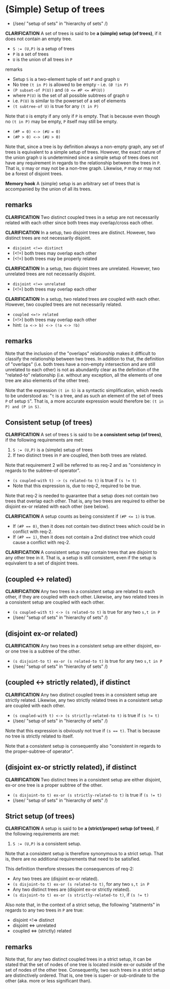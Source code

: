
<!-- ======================================================================= -->
# (Simple) Setup of trees

* (/see/ "setup of sets" in "hierarchy of sets" /)

**CLARIFICATION**
A set of trees is said to be **a (simple) setup (of trees)**,
if it does not contain an empty tree.

* `S := (U,P)` is a setup of trees
* `P` is a set of trees
* `U` is the union of all trees in `P`

remarks

* Setup `S` is a two-element tuple of set `P` and graph `U`
* No tree `(t in P)` is allowed to be empty - i.e. `(Ø !in P)`
* `(P subset-of P(U))` and `(0 <= #P <= #P(U))`
* where `P(U)` is the set of all possible subtrees of graph `U`
* i.e. `P(U)` is similar to the powerset of a set of elements
* `(t subtree-of U)` is true for any `(t in P)`

Note that `U` is empty if any only if `P` is empty. That is because even
though no `(t in P)` may be empty, `P` itself may still be empty.

* `(#P = 0) <-> (#U = 0)`
* `(#P > 0) <-> (#U > 0)`

Note that, since a tree is by definition always a non-empty graph, any set of
trees is equivalent to a simple setup of trees. However, the exact nature of
the union graph `U` is undetermined since a simple setup of trees does not have
any requirement in regards to the relationship between the trees in `P`. That
is, `U` may or may not be a non-tree graph. Likewise, `P` may or may not be a
forest of disjoint trees.

**Memory hook**
A (simple) setup is an arbitrary set of trees
that is accompanied by the union of all its trees.

<!-- ======================================================================= -->
## remarks

**CLARIFICATION**
Two distinct coupled trees in a setup are not necessarily related with each
other since both trees may overlap/cross each other.

**CLARIFICATION**
In a setup, two disjoint trees are distinct.
However, two distinct trees are not necessarily disjoint.

* `disjoint <!=> distinct`
* (<!=) both trees may overlap each other
* (<!=) both trees may be properly related

**CLARIFICATION**
In a setup, two disjoint trees are unrelated.
However, two unrelated trees are not necessarily disjoint.

* `disjoint <!=> unrelated`
* (<!=) both trees may overlap each other

**CLARIFICATION**
In a setup, two related trees are coupled with each other.
However, two coupled trees are not necessarily related.

* `coupled <=!> related`
* (=!>) both trees may overlap each other
* hint: `(a <-> b) <-> (!a <-> !b)`

<!-- ======================================================================= -->
## remarks

Note that the inclusion of the "overlaps" relationship makes it difficult to
classify the relationship between two trees. In addition to that, the definition
of "overlaps" (i.e. both trees have a non-empty intersection and are still
unrelated to each other) is not as abundantly clear as the definition of the
"related-to" relationship (i.e. without any exception, all the elements of one
tree are also elements of the other tree).

Note that the expression `(t in S)` is a syntactic simplification, which needs
to be understood as: "`t` is a tree, and as such an element of the set of trees
`P` of setup `S`". That is, a more accurate expression would therefore be:
`(t in P) and (P in S)`.

<!-- ======================================================================= -->
## Consistent setup (of trees)

**CLARIFICATION**
A set of trees `S` is said to be **a consistent setup (of trees)**,
if the following requirements are met:

1. `S := (U,P)` is a (simple) setup of trees
2. If two distinct trees in `P` are coupled, then both trees are related.

Note that requirement 2 will be referred to as req-2 and
as "consistency in regards to the subtree-of operator".

* `(s coupled-with t) -> (s related-to t)` is true if `(s != t)`
* Note that this expression is, due to req-2, required to be true.

Note that req-2 is needed to guarantee that a setup does not contain two
trees that overlap each other. That is, any two trees are required to either
be disjoint ex-or related with each other (see below).

**CLARIFICATION**
A setup counts as being consistent if `(#P <= 1)` is true.

* If `(#P == 0)`, then it does not contain two distinct trees
  which could be in conflict with req-2.
* If `(#P == 1)`, then it does not contain a 2nd distinct tree
  which could cause a conflict with req-2.

**CLARIFICATION**
A consistent setup may contain trees that are disjoint to any other tree in it.
That is, a setup is still consistent, even if the setup is equivalent to a set
of disjoint trees.

<!-- ======================================================================= -->
## (coupled <-> related)

**CLARIFICATION**
Any two trees in a consistent setup are related to each other, if they are
coupled with each other. Likewise, any two related trees in a consistent
setup are coupled with each other.

* `(s coupled-with t) <-> (s related-to t)` is true for any two `s,t in P`
* (/see/ "setup of sets" in "hierarchy of sets" /)

<!-- ======================================================================= -->
## (disjoint ex-or related)

**CLARIFICATION**
Any two trees in a consistent setup are either disjoint,
ex-or one tree is a subtree of the other.

* `(s disjoint-to t) ex-or (s related-to t)` is true for any two `s,t in P`
* (/see/ "setup of sets" in "hierarchy of sets" /)

<!-- ======================================================================= -->
## (coupled <-> strictly related), if distinct

**CLARIFICATION**
Any two distinct coupled trees in a consistent setup are strictly related.
Likewise, any two strictly related trees in a consistent setup are coupled
with each other.

* `(s coupled-with t) <-> (s strictly-related-to t)` is true if `(s != t)`
* (/see/ "setup of sets" in "hierarchy of sets" /)

Note that this expression is obviously not true if `(s == t)`.
That is because no tree is strictly related to itself. 

Note that a consistent setup is consequently also
"consistent in regards to the proper-subtree-of operator".

<!-- ======================================================================= -->
## (disjoint ex-or strictly related), if distinct

**CLARIFICATION**
Two distinct trees in a consistent setup are either disjoint,
ex-or one tree is a proper subtree of the other.

* `(s disjoint-to t) ex-or (s strictly-related-to t)` is true if `(s != t)`
* (/see/ "setup of sets" in "hierarchy of sets" /)

<!-- ======================================================================= -->
## Strict setup (of trees)

**CLARIFICATION**
A setup is said to be **a (strict/proper) setup (of trees)**,
if the following requirements are met:

1. `S := (U,P)` is a consistent setup.

Note that a consistent setup is therefore synonymous to a strict setup.
That is, there are no additional requirements that need to be satisfied.

This definition therefore stresses the consequences of req-2:

* Any two trees are (disjoint ex-or related).
* `(s disjoint-to t) ex-or (s related-to t)`, for any two `s,t in P`
* Any two distinct trees are (disjoint ex-or strictly related).
* `(s disjoint-to t) ex-or (s strictly-related-to t)`, if `(s != t)`

Also note that, in the context of a strict setup, the following "statments"
in regards to any two trees in `P` are true:

* disjoint <!=> distinct
* disjoint <=> unrelated
* coupled <=> (strictly) related

<!-- ======================================================================= -->
## remarks

Note that, for any two distinct coupled trees in a strict setup, it can be
stated that the set of nodes of one tree is located inside ex-or outside of
the set of nodes of the other tree. Consequently, two such trees in a strict
setup are distinctively ordered. That is, one tree is super- or sub-ordinate
to the other (aka. more or less significant than).
